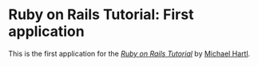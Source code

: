 # Ruby on Rails Tutorial: First application

This is the first application for the [*Ruby on Rails Tutorial*](http://railstutorial.org/) by [Michael Hartl](http://michaelhartl.com/).
